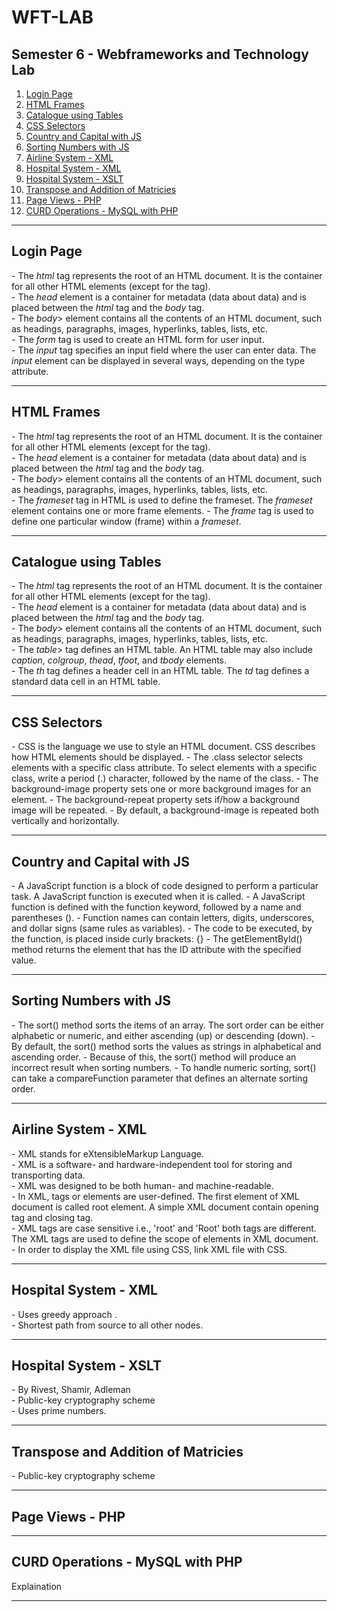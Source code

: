# WFT-LAB

<h2>Semester 6 - Webframeworks and Technology Lab</h2>

<ol>
    <a href="#1"><li>Login Page</a>
    <a href="#2"><li>HTML Frames</a>
    <a href="#3"><li>Catalogue using Tables</a>
    <a href="#4"><li>CSS Selectors</a>
    <a href="#5"><li>Country and Capital with JS</a>
    <a href="#6"><li>Sorting Numbers with JS</a>
    <a href="#7"><li>Airline System - XML</a>
    <a href="#8"><li>Hospital System - XML</a>
    <a href="#9"><li>Hospital System - XSLT</a>
    <a href="#10"><li>Transpose and Addition of Matricies</a>
    <a href="#11"><li>Page Views - PHP</a>
    <a href="#12"><li>CURD Operations - MySQL with PHP</a>
</ol>

<hr>

<h2 id="1">Login Page</h2>
<p>
    - The <i>html</i> tag represents the root of an HTML document. It is the container for all other  HTML elements (except for the <!DOCTYPE> tag). <br>
    - The <i>head</i> element is a container for metadata (data about data) and is placed between the  <i>html</i> tag and the <i>body</i> tag. <br>
    - The <i>body</i>> element contains all the contents of an HTML document, such as headings,  paragraphs, images, hyperlinks, tables, lists, etc. <br>
    - The <i>form</i> tag is used to create an HTML form for user input. <br>
    - The <i>input</i> tag specifies an input field where the user can enter data. The <i>input</i> element  can be displayed in several ways, depending on the type attribute. <br>
</p>
<hr>

<h2 id="2">HTML Frames</h2>
<p>
    - The <i>html</i> tag represents the root of an HTML document. It is the container for all other  HTML elements (except for the <!DOCTYPE> tag). <br>
    - The <i>head</i> element is a container for metadata (data about data) and is placed between the  <i>html</i> tag and the <i>body</i> tag. <br>
    - The <i>body</i>> element contains all the contents of an HTML document, such as headings,  paragraphs, images, hyperlinks, tables, lists, etc. <br>
    - The <i>frameset</i> tag in HTML is used to define the frameset. The <i>frameset</i> element  contains one or more frame elements. 
    - The <i>frame</i> tag is used to define one particular window (frame) within a <i>frameset</i>. 
</p>
<hr>

<h2 id="3">Catalogue using Tables</h2>
<p>
    - The <i>html</i> tag represents the root of an HTML document. It is the container for all other  HTML elements (except for the <!DOCTYPE> tag). <br>
    - The <i>head</i> element is a container for metadata (data about data) and is placed between the  <i>html</i> tag and the <i>body</i> tag. <br>
    - The <i>body</i>> element contains all the contents of an HTML document, such as headings,  paragraphs, images, hyperlinks, tables, lists, etc. <br>
    - The <i>table</i>> tag defines an HTML table. An HTML table may also include <i>caption</i>,  <i>colgroup</i>, <i>thead</i>, <i>tfoot</i>, and <i>tbody</i> elements.  <br>
    - The <i>th</i> tag defines a header cell in an HTML table. The <i>td</i> tag defines a standard data  cell in an HTML table. 
</p>
<hr>

<h2 id="4">CSS Selectors</h2>
<p>
    - CSS is the language we use to style an HTML document. CSS describes how HTML elements should be displayed. 
    - The .class selector selects elements with a specific class attribute. To select elements with a specific class, write a period (.) character, followed by the name of the class. 
    - The background-image property sets one or more background images for an element. 
    - The background-repeat property sets if/how a background image will be repeated. 
    - By default, a background-image is repeated both vertically and horizontally. 
</p>
<hr>

<h2 id="5">Country and Capital with JS</h2>
<p>
    - A JavaScript function is a block of code designed to perform a particular task. 
    A JavaScript function is executed when it is called.  
    - A JavaScript function is defined with the function keyword, followed by a name and parentheses (). 
    - Function names can contain letters, digits, underscores, and dollar signs (same rules as variables). 
    - The code to be executed, by the function, is placed inside curly brackets: {} 
    - The getElementById() method returns the element that has the ID attribute with the specified value. 
</p>
<hr>

<h2 id="6">Sorting Numbers with JS</h2>
<p>
    - The sort() method sorts the items of an array. The sort order can be either alphabetic or numeric, and either ascending (up) or descending (down). 
    - By default, the sort() method sorts the values as strings in alphabetical and ascending order. 
    - Because of this, the sort() method will produce an incorrect result when sorting numbers.
    - To handle numeric sorting, sort() can take a compareFunction parameter that defines an  alternate sorting order. 
</p>
<hr>

<h2 id="7">Airline System - XML</h2>
<p>
    - XML stands for eXtensibleMarkup Language. <br>
    - XML is a software- and hardware-independent tool for storing and transporting data. <br>
    - XML was designed to be both human- and machine-readable. <br>
    - In XML, tags or elements are user-defined. The first element of XML document is called  root element. A simple XML document contain opening tag and closing tag.  <br>
    - XML tags are case sensitive i.e., 'root' and 'Root' both tags are different. The XML tags  are used to define the scope of elements in XML document. <br>
    - In order to display the XML file using CSS, link XML file with CSS. <br>

</p>
<hr>

<h2 id="8">Hospital System - XML</h2>
<p>
    - Uses greedy approach . <br>
    - Shortest path from source to all other nodes.
</p>
<hr>

<h2 id="9">Hospital System - XSLT</h2>
<p>
    - By Rivest, Shamir, Adleman <br>
    - Public-key cryptography scheme <br>
    - Uses prime numbers.
</p>
<hr>

<h2 id="10">Transpose and Addition of Matricies</h2>
<p>- Public-key cryptography scheme <br></p>
<hr>

<h2 id="11">Page Views - PHP</h2>
<p>   
</p>
<hr>

<h2 id="12">CURD Operations - MySQL with PHP</h2>
<p>Explaination</p>
<hr>